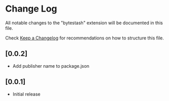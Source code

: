 # Change Log

All notable changes to the "bytestash" extension will be documented in this file.

Check [Keep a Changelog](http://keepachangelog.com/) for recommendations on how to structure this file.

## [0.0.2]

- Add publisher name to package.json

## [0.0.1]

- Initial release